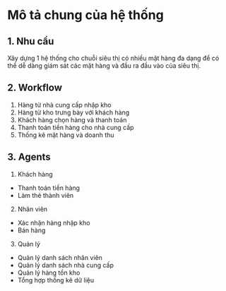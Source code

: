 # Mô tả chung của hệ thống

## 1. Nhu cầu
Xây dựng 1 hệ thống cho chuỗi siêu thị có nhiều mặt hàng đa dạng để có thể dễ dàng giám sát các mặt hàng và đầu ra đầu vào của siêu thị.

## 2. Workflow
1. Hàng từ nhà cung cấp nhập kho
2. Hàng từ kho trưng bày với khách hàng
3. Khách hàng chọn hàng và thanh toán
4. Thanh toán tiền hàng cho nhà cung cấp
5. Thống kê mặt hàng và doanh thu

## 3. Agents
1. Khách hàng
- Thanh toán tiền hàng
- Làm thẻ thành viên

2. Nhân viên
- Xác nhận hàng nhập kho
- Bán hàng

3. Quản lý
- Quản lý danh sách nhân viên
- Quản lý danh sách nhà cung cấp
- Quản lý hàng tồn kho
- Tổng hợp thống kê dữ liệu